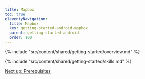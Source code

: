 ```yaml
---
title: Mapbox
toc: true
eleventyNavigation:
  title: Mapbox
  key: getting-started-android-mapbox
  parent: getting-started-android
  order: 100
---
```


<!-- Overview -->
{% include "src/content/shared/getting-started/overview.md" %}

<!-- Skills -->
{% include "src/content/shared/getting-started/skills.md" %}

<p class="next-article"><a class="mi-button mi-button--outline" href="{{ site.url }}/content/getting-started/android/prerequisites/">Next up: Prerequisites</a></p>
